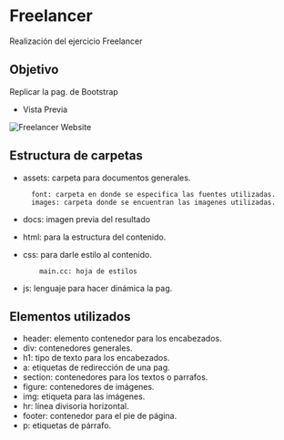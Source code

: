 # Freelancer


Realización del ejercicio Freelancer
## Objetivo

Replicar la pag. de Bootstrap

* Vista Previa

![Freelancer Website](docs/fullpage.png)

## Estructura de carpetas

* assets: carpeta para documentos generales.


        font: carpeta en donde se especifica las fuentes utilizadas.
        images: carpeta donde se encuentran las imagenes utilizadas.
* docs: imagen previa del resultado
* html: para la estructura del contenido.
* css: para darle estilo al contenido.
     
          main.cc: hoja de estilos
* js: lenguaje para hacer dinámica la pag.


## Elementos utilizados

* header: elemento contenedor para los encabezados.
* div: contenedores generales.
* h1: tipo de texto para los encabezados.
* a: etiquetas de redirección de una pag.
* section: contenedores para los textos o parrafos.
* figure: contenedores de imágenes.
* img: etiqueta para las imágenes.
* hr: línea divisoria horizontal.
* footer: contenedor para el pie de página.
* p: etiquetas de párrafo.
